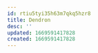```yaml
---
id: rtiu5tyi35h63m7qkq5hzr8
title: Dendron
desc: ''
updated: 1669591417828
created: 1669591417828
---
```

